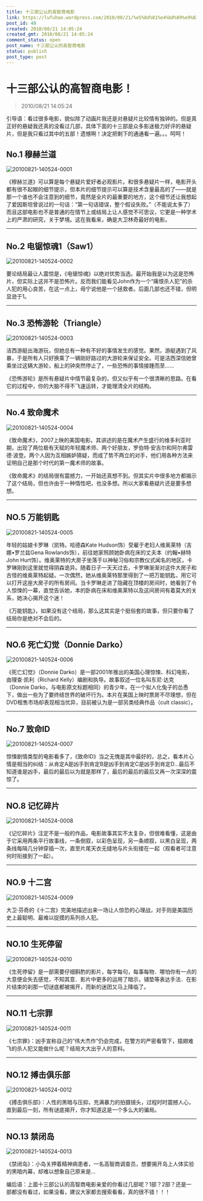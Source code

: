 ```yaml
---
title: 十三部公认的高智商电影
link: https://lufuhao.wordpress.com/2010/08/21/%e5%8d%81%e4%b8%89%e9%83%a8%e5%85%ac%e8%ae%a4%e7%9a%84%e9%ab%98%e6%99%ba%e5%95%86%e7%94%b5%e5%bd%b1%ef%bc%81/
post_id: 40
created: 2010/08/21 14:05:24
created_gmt: 2010/08/21 14:05:24
comment_status: open
post_name: 十三部公认的高智商电影
status: publish
post_type: post
---
```


# 十三部公认的高智商电影！

> 2010/08/21 14:05:24

 

引导语：看过很多电影，貌似除了动画片我还是对悬疑片比较情有独钟的。但是真正好的悬疑我还真的没看过几部，具体下面的十三部是众多影迷极力好评的悬疑片，但是我只看过其中的五部！遗憾啊！决定把剩下的通通看一遍。。。呵呵！

## No.1 穆赫兰道

![20100821-140524-0001](/assets/images/20100821-140524-0001.jpeg)

《穆赫兰道》可以算是每个悬疑片爱好者必观影片。和很多悬疑片一样，电影开头都有很不起眼的细节提示，但本片的细节提示可以算是技术含量最高的了——就是那一个谁也不会注意到的细节，竟然是全片的最重要的地方，这个细节还让我想起了爱因斯坦曾说过的一句话：“第一句话错误，整个假设失败。”（不能说太多了）而且这部电影也不是普通的在情节上或结局上让人感觉不可思议，它更是一种学术上的严肃的研究，关于梦境。这在我看来，确是大卫林奇最好的电影。

***

## No.2 电锯惊魂1（Saw1）

![20100821-140524-0002](/assets/images/20100821-140524-0002.jpeg)

要论结局最让人震惊是，《电锯惊魂》以绝对优势当选。最开始我是以为这是恐怖片，但实际上这并不是恐怖片。反而我们能看见John作为一个“痛恨杀人犯”的杀人犯的用心良苦，在这一点上，毋宁说他是一个拯救者。后面几部也还不错，但明显逊于1。

***

## No.3 恐怖游轮（Triangle）

![20100821-140524-0003](/assets/images/20100821-140524-0003.jpeg)

洁西游艇出海游玩，但她总有一种有不好的事情发生的感觉。果然，游艇遇到了风暴，于是所有人只好换乘了一辆刚好路过的大游轮来保证安全。可是洁西深信她曾乘坐过这辆大游轮，船上的钟突然停止了，一些恐怖的事情接踵而至……

《恐怖游轮》是所有悬疑片中情节最复杂的，但又似乎有一个很清晰的思路。在看它的过程中，你的大脑不得不飞速运转，才能理清全片的结构。

***

## No.4 致命魔术

![20100821-140524-0004](/assets/images/20100821-140524-0004.jpeg)

《致命魔术》，2007上映的美国电影。其讲述的是在魔术产生盛行的维多利亚时期，出现了两位极有天赋的年轻魔术师、两个好朋友，罗伯特·安吉尔和阿尔弗雷德·波登。两个人因为互相嫉妒猜疑，而成了势不两立的对手，他们用各种方法来证明自己是那个时代的第一魔术师的故事。

《致命魔术》的结局很有震撼力，一开始还真想不到。但其实片中很多地方都揭示了这个结局，但也许由于一种惰性吧，也没多想。所以大家看悬疑片还是要多想想。

***

## NO.5 万能钥匙

![20100821-140524-0005](/assets/images/20100821-140524-0005.jpeg)

年轻的姑娘卡罗琳（凯特。哈德森Kate Hudson饰）受雇于老妇人维奥莱特（吉娜•罗兰兹Gena Rowlands饰），前往她家照顾她卧病在床的丈夫本（约翰•赫特 John Hurt饰）。维奥莱特的大房子坐落于以神秘习俗和宗教仪式闻名的地区，卡罗琳刚到这里就觉得阴森诡异。随着日子一天天过去，卡罗琳渐渐对这件大房子和古怪的维奥莱特起疑。一次偶然，她从维奥莱特那里得到了一把万能钥匙，用它可以打开这座大房子的所有房间。当卡罗琳走进了隐藏在顶楼的房间时，她看到了令人惊悚的一幕，直觉告诉她，本的卧病在床和维奥莱特以及这间房间有着莫大的关系，她决心揭开这个迷！

《万能钥匙》，如果没有这个结局，那么这其实是个挺俗套的故事，但只要你看了结局你是绝对不会后的。

***

## NO.6 死亡幻觉（Donnie Darko）

![20100821-140524-0006](/assets/images/20100821-140524-0006.jpeg)

《死亡幻觉》（Donnie Darko）是一部2001年推出的美国心理惊悚、科幻电影，由理查·凯利（Richard Kelly）编剧和执导。故事叙述一位名叫东尼·达克（Donnie Darko，与电影原文标题相同）的青少年，在一个拟人化兔子的怂恿下，做出一些为了要终结世界的破坏行为。本片在美国上映时票房不尽理想，但在DVD租售市场却表现相当优异，目前被认为是一部另类经典作品（cult classic）。 

***

## No.7 致命ID

![20100821-140524-0007](/assets/images/20100821-140524-0007.jpeg)

惊悚剧情类型的电影看多了，《致命ID》当之无愧是其中最好的，总之，看本片心情是相当的纠结：从肯定A是凶手到肯定B是凶手到肯定C是凶手到肯定D…最后不知道谁是凶手，最后的最后以为就是那样了，最后的最后的最后又再一次深深的震惊了。

***

## NO.8 记忆碎片

![20100821-140524-0008](/assets/images/20100821-140524-0008.jpeg)

《记忆碎片》注定不是一般的作品，电影故事其实不太复杂，但很难看懂，这是由于它采用两条平行故事线，一条倒叙，以彩色呈现，另一条顺叙，以黑白呈现，两条线每隔几分钟穿插一次，直至片尾天衣无缝地与片头衔接在一起（观看者可注意何时衔接到了一起）。

***

## NO.9 十二宫

![20100821-140524-0009](/assets/images/20100821-140524-0009.jpeg)

大卫·芬奇的《十二宫》完美地描述出来一场让人惊恐的心理战，对手则是美国历史上最聪明、最难以捉摸的系列杀人犯。

***

## NO.10 生死停留

![20100821-140524-0010](/assets/images/20100821-140524-0010.jpeg)

《生死停留》是一部需要仔细斟酌的影片，每字每句，每事每物．哪怕你有一点的大意便会失去感觉，不知其意．影片中更多的运用了暗示，铺垫等表达手法．在影片结束的刹那一切谜底都被揭开，而新的迷团又马上降临了。

***

## NO.11 七宗罪

![20100821-140524-0011](/assets/images/20100821-140524-0011.jpeg)

《七宗罪》：凶手宣称自己的“伟大杰作”仍会完成，在警方的严密看管下，插翅难飞的杀人犯又能做什么呢？结局大大出乎人的意料。

***

## NO.12 搏击俱乐部

![20100821-140524-0012](/assets/images/20100821-140524-0012.jpeg)

《搏击俱乐部》：人性的黑暗与压抑，充满暴力的拍摄镜头，过程时时震撼人心，直到最后一刻，所有谜底揭开，你才知道这是一个多么大的骗局。

***

## NO.13 禁闭岛

![20100821-140524-0013](/assets/images/20100821-140524-0013.jpeg)

《禁闭岛》：小岛关押着精神病患者，一名高智商调查员，想要揭开岛上人体实验的黑暗内幕，却难以想象自己原来是...

编后语：上面十三部公认的高智商电影亲爱的你看过几部呢？1部？2部？还是一部都没有看过，如果没看，建议大家都去搜索看看，真的很不错！！！
